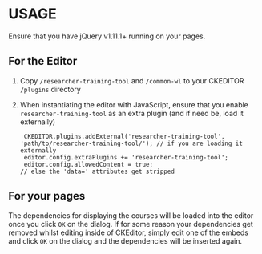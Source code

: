 # USAGE

Ensure that you have jQuery v1.11.1+ running on your pages.

## For the Editor
1. Copy `/researcher-training-tool` and `/common-wl` to your CKEDITOR `/plugins` directory

2. When instantiating the editor with JavaScript, ensure that you enable
   `researcher-training-tool` as an extra plugin (and if need be, load it externally)

        CKEDITOR.plugins.addExternal('researcher-training-tool', 'path/to/researcher-training-tool/'); // if you are loading it externally
        editor.config.extraPlugins += 'researcher-training-tool';
        editor.config.allowedContent = true;                                                           // else the 'data=' attributes get stripped

## For your pages
The dependencies for displaying the courses will be loaded into the editor once you click `OK` on the dialog.
If for some reason your dependencies get removed whilst editing inside of CKEditor,
simply edit one of the embeds and click `OK` on the dialog and the dependencies will be inserted again.
